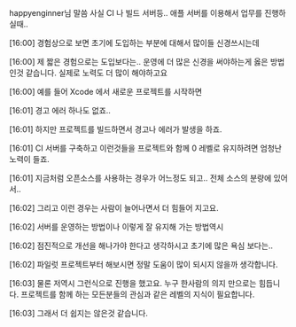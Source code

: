 happyenginner님 말씀
사실 CI 나 빌드 서버등..  애플 서버를 이용해서 업무를 진행하실때..

​[16:00] 
경험상으로 보면 초기에 도입하는 부분에 대해서 많이들 신경쓰시는데

​[16:00] 
제 짧은 경험으로는 도입보다는.. 운영에 더 많은 신경을 써야하는게 옳은 방법인것 같습니다. 실제로 노력도 더 많이 해야하고요

​[16:00] 
예를 들어 Xcode 에서 새로운 프로젝트를 시작하면

​[16:01] 
경고 에러 하나도 없죠..

​[16:01] 
하지만 프로젝트를 빌드하면서 경고나 에러가 발생을 하죠.

​[16:01] 
CI 서버를 구축하고 이런것들을 프로젝트와 함께 0 레벨로 유지하려면 엄청난 노력이 들죠.

​[16:01] 
지금처럼 오픈소스를 사용하는 경우가 어느정도 되고.. 전체 소스의 분량에 있어서..

​[16:02] 
그리고 이런 경우는 사람이 늘어나면서 더 힘들어 지고요.

​[16:02] 
서버를 운영하는 방법이나 이렇게 잘 유지해 가는 방법역시

​[16:02] 
점진적으로 개선을 해나가야 한다고 생각하시고 초기에 많은 욕심 보다는..

​[16:02] 
파일럿 프로젝트부터 해보시면 정말 도움이 많이 되시지 않을까 생각합니다.

​[16:03] 
물론 저역시 그런식으로 진행을 했고요.  누구 한사람의 의지 만으로는 힘듭니다.   프로젝트를 함께 하는 모든분들의 관심과 같은 레벨의 지식이 필요합니다.

​[16:03] 
그래서 더 쉽지는 않은것 같습니다.
